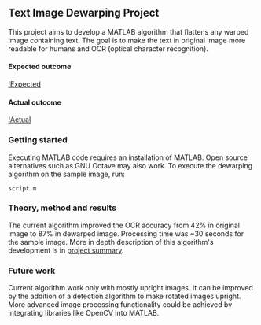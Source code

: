 ## Text Image Dewarping Project
This project aims to develop a MATLAB algorithm that flattens any warped image containing text.
The goal is to make the text in original image more readable for humans and OCR (optical character recognition).

#### Expected outcome
[!Expected](target.png)
#### Actual outcome
[!Actual](actual.png)

### Getting started
Executing MATLAB code requires an installation of MATLAB. Open source alternatives such as GNU Octave may also work.
To execute the dewarping algorithm on the sample image, run: 
```
script.m
```

### Theory, method and results
The current algorithm improved the OCR accuracy from 42% in original image to 87% in dewarped image. Processing time was ~30 seconds for the sample image.
More in depth description of this algorithm's development is in [project summary](https://github.com/blitz555/image_dewarping_project/blob/master/Dewarp_project_presentation.pdf).

### Future work
Current algorithm work only with mostly upright images.
It can be improved by the addition of a detection algorithm to make rotated images upright.
More advanced image processing functionality could be achieved by integrating libraries like OpenCV into MATLAB.